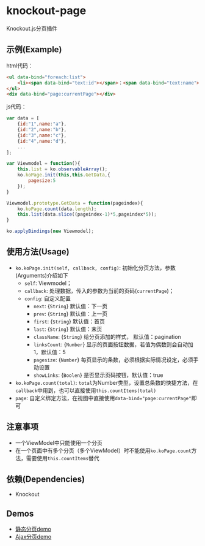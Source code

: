 # knockout-page
Knockout.js分页插件

## 示例(Example)
html代码：
```html
<ul data-bind="foreach:list">
	<li><span data-bind="text:id"></span>：<span data-bind="text:name"></span></li>
</ul>
<div data-bind="page:currentPage"></div>
```
js代码：
```js
var data = [
	{id:"1",name:"a"},
	{id:"2",name:"b"},
	{id:"3",name:"c"},
	{id:"4",name:"d"},
	...
];

var Viewmodel = function(){
	this.list = ko.observableArray();
	ko.koPage.init(this,this.GetData,{
		pagesize:5
	});
}

Viewmodel.prototype.GetData = function(pageindex){
	ko.koPage.count(data.length);
	this.list(data.slice((pageindex-1)*5,pageindex*5));
}

ko.applyBindings(new Viewmodel);
```

## 使用方法(Usage)
- `ko.koPage.init(self, callback, config)`: 初始化分页方法，参数(Arguments)介绍如下
  * `self`: Viewmodel；
  * `callback`: 处理数据，传入的参数为当前的页码(`currentPage`)；
  * `config`: 自定义配置
    * `next`: {`String`} 默认值：下一页
    * `prev`: {`String`} 默认值：上一页
    * `first`: {`String`} 默认值：首页
    * `last`: {`String`} 默认值：末页
    * `className`: {`String`} 给分页添加的样式， 默认值：pagination
    * `linksCount`: {`Number`} 显示的页面按钮数据，若值为偶数则会自动加1，默认值：5
    * `pagesize`: {`Number`} 每页显示的条数，必须根据实际情况设定，必须手动设置
    * `showLinks`: {`Boolen`} 是否显示页码按钮，默认值：true
- `ko.koPage.count(total)`: `total`为Number类型，设置总条数的快捷方法，在`callback`中用到，也可以直接使用`this.countItems(total)`
- `page`: 自定义绑定方法，在视图中直接使用`data-bind="page:currentPage"`即可

## 注意事项
- 一个ViewModel中只能使用一个分页
- 在一个页面中有多个分页（多个ViewModel）时不能使用`ko.koPage.count`方法，需要使用`this.countItems`替代
 
## 依赖(Dependencies)
- Knockout

## Demos
- [静态分页demo](http://www.xiaoboy.com/demos/knockout-page/static.html)
- [Ajax分页demo](http://www.xiaoboy.com/demos/knockout-page/ajax.html)
